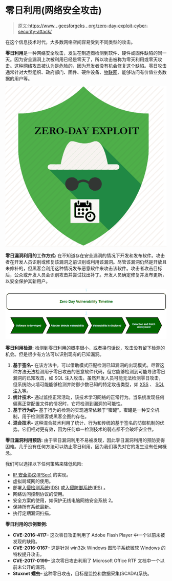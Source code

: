 # 零日利用(网络安全攻击)

> 原文:[https://www . geesforgeks . org/zero-day-exploit-cyber-security-attack/](https://www.geeksforgeeks.org/zero-day-exploit-cyber-security-attack/)

在这个信息技术时代，大多数网络空间容易受到不同类型的攻击。

**零日利用**是一种网络安全攻击，发生在制造商检测到软件、硬件或固件缺陷的同一天。因为安全漏洞上次被利用已经是零天了，所以攻击被称为零天利用或零天攻击。这种网络攻击被认为是危险的，因为开发者没有机会修复这个缺陷。零日攻击通常针对大型组织、政府部门、固件、硬件设备、[物联网](https://www.geeksforgeeks.org/internet-of-things-and-careers-in-iot/)、能够访问有价值业务数据的用户等。

![](img/564fe8ae2138a06b208ca268176172d2.png)

**零日漏洞利用的工作方式:**
在不知道存在安全漏洞的情况下开发和发布软件。攻击者在开发人员识别或修复该漏洞之前识别或利用该漏洞。尽管该漏洞仍然是开放且未修补的，但黑客会利用这种情况发布恶意软件来攻击该软件。攻击者攻击目标后，公众或开发人员会识别攻击并尝试找出补丁。开发人员确定修复并发布更新，以安全保护其新用户。

![](img/4c06601f7eb735c46ef724c8ae185448.png)

**零日利用检测:**
检测到零日利用的概率很小，或者换句话说，攻击没有留下检测的机会。但是很少有方法可以识别现有的已知漏洞。

1.  **基于签名–**
    在该方法中，可以借助模式匹配检测已知漏洞的出现模式。尽管这种方法无法检测用于零日攻击的恶意软件代码，但它能够检测到可能导致零日漏洞的已知攻击，如 SQL 注入攻击。虽然开发人员可能无法检测零日攻击，但系统防火墙可能能够检测并防御少数已知的特定攻击类型，如 [XSS](https://www.geeksforgeeks.org/what-is-cross-site-scripting-xss/) 、 [SQL 注入](https://www.geeksforgeeks.org/sql-injection-2/)等。
2.  **统计技术–**
    通过监控正常活动，该技术学习网络的正常行为。当系统发现任何偏离正常配置文件的情况时，它将检测到漏洞的可能性。
3.  **基于行为的–**
    基于行为的检测的实现通常依赖于“蜜罐”。蜜罐是一种安全机制，用于检测黑客或黑客企图的存在。
4.  **混合技术–**
    这种混合技术利用了统计、行为和传统的基于签名的防御机制的优势。它们相对更有效，因为任何单一检测技术的弱点都不会破坏安全性。

**零日漏洞利用预防:**
由于零日漏洞利用不易被发现，因此零日漏洞利用的预防变得困难。几乎没有任何方法可以防止零日利用，因为我们事先对它的发生没有任何概念。

我们可以选择以下任何策略来降低风险:

*   [IP 安全协议(IPSec)](https://www.geeksforgeeks.org/ip-security-ipsec/) 的实现。
*   虚拟局域网的使用。
*   部署[入侵检测系统(IDS)](https://www.geeksforgeeks.org/intrusion-detection-system-ids/) 或[入侵防御系统(IPS)](https://www.geeksforgeeks.org/intrusion-prevention-system-ips/) 。
*   网络访问控制协议的使用。
*   安全方案的使用，如保护无线电脑网络安全系统 2。
*   保持所有系统最新。
*   执行定期漏洞扫描。

**零日利用的示例案例:**

*   **CVE-2016-4117–**
    这次零日攻击利用了 Adobe Flash Player 中一个以前未被发现的缺陷。
*   **CVE-2016-0167–**
    这是针对 win32k Windows 图形子系统微软 Windows 的特权提升攻击。
*   **CVE-2017-0199–**
    这次零日攻击利用了 Microsoft Office RTF 文档中一个以前未公开的漏洞。
*   **Stuxnet 蠕虫–**
    这种零日攻击，目标是监控和数据采集(SCADA)系统。